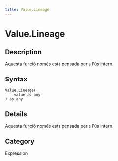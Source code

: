 ```yaml
---
title: Value.Lineage
---
```


# Value.Lineage


## Description

Aquesta funció només està pensada per a l&#39;ús intern.


## Syntax

```powerquery
Value.Lineage(
    value as any
) as any
```


## Details

Aquesta funció només està pensada per a l'ús intern.



## Category
Expression
